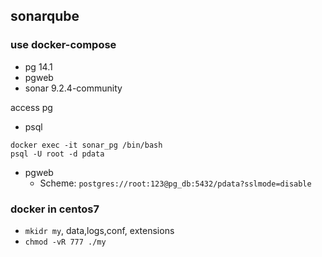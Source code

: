 ## sonarqube

### use docker-compose

- pg 14.1
- pgweb
- sonar 9.2.4-community

access pg

- psql

```
docker exec -it sonar_pg /bin/bash
psql -U root -d pdata
```

- pgweb
  - Scheme: `postgres://root:123@pg_db:5432/pdata?sslmode=disable`

### docker in centos7

- `mkidr my`, data,logs,conf, extensions
- `chmod -vR 777 ./my`
